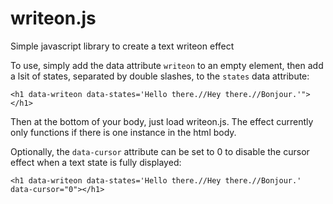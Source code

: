 # writeon.js
Simple javascript library to create a text writeon effect

To use, simply add the data attribute `writeon` to an empty element, then add a lsit of states, separated by double slashes, to the `states` data attribute:
```
<h1 data-writeon data-states='Hello there.//Hey there.//Bonjour.'"></h1>
```
Then at the bottom of your body, just load writeon.js. The effect currently only functions if there is one instance in the html body.

Optionally, the `data-cursor` attribute can be set to 0 to disable the cursor effect when a text state is fully displayed:
```
<h1 data-writeon data-states='Hello there.//Hey there.//Bonjour.' data-cursor="0"></h1>
```

